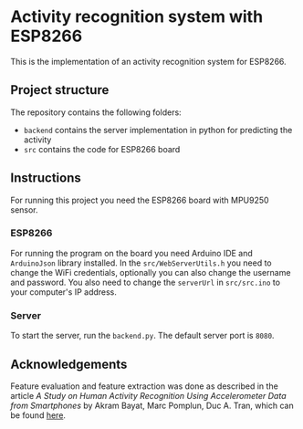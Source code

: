 # Activity recognition system with ESP8266

This is the implementation of an activity recognition system for ESP8266.

## Project structure

The repository contains the following folders:
- `backend` contains the server implementation in python for predicting the activity
- `src` contains the code for ESP8266 board

## Instructions

For running this project you need the ESP8266 board with MPU9250 sensor.

### ESP8266

For running the program on the board you need Arduino IDE and `ArduinoJson` library installed. In the `src/WebServerUtils.h` you need to change the WiFi credentials, optionally you can also change the username and password. You also need to change the `serverUrl` in `src/src.ino` to your computer's IP address.

### Server

To start the server, run the `backend.py`. The default server port is `8080`.

## Acknowledgements
Feature evaluation and feature extraction was done as described in the article *A Study on Human Activity Recognition Using Accelerometer Data from Smartphones* by Akram Bayat, Marc Pomplun, Duc A. Tran, which can be found [here](https://www.sciencedirect.com/science/article/pii/S1877050914008643).
